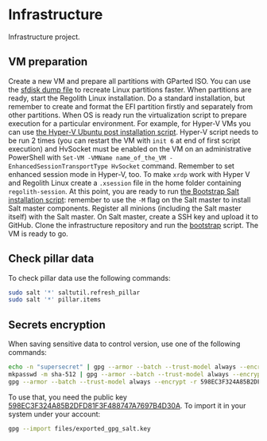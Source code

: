 # Infrastructure

Infrastructure project.

## VM preparation

Create a new VM and prepare all partitions with GParted ISO. You can use the [sfdisk dump file](files/sda.sfdisk) to recreate Linux partitions faster.
When partitions are ready, start the Regolith Linux installation. Do a standard installation, but remember to create and format the EFI partition firstly and separately from other partitions.
When OS is ready run the virtualization script to prepare execution for a particular environment. For example, for Hyper-V VMs you can use [the Hyper-V Ubuntu post installation script](script/files/hyper-v-ubuntu-post-installation.sh). Hyper-V script needs to be run 2 times (you can restart the VM with `init 6` at end of first script execution) and HvSocket must be enabled on the VM on an administrative PowerShell with `Set-VM -VMName name_of_the_VM -EnhancedSessionTransportType HvSocket` command. Remember to set enhanced session mode in Hyper-V, too.
To make `xrdp` work with Hyper V and Regolith Linux create a `.xsession` file in the home folder containing `regolith-session`.
At this point, you are ready to run [the Bootstrap Salt installation script](script/files/bootstrap-salt.sh): remember to use the `-M` flag on the Salt master to install Salt master components.
Register all minions (including the Salt master itself) with the Salt master.
On Salt master, create a SSH key and upload it to GitHub. Clone the infrastructure repository and run the [bootstrap](script/bootstrap.sh) script.
The VM is ready to go.

## Check pillar data

To check pillar data use the following commands:

```bash
sudo salt '*' saltutil.refresh_pillar
sudo salt '*' pillar.items
```

## Secrets encryption

When saving sensitive data to control version, use one of the following commands:

```bash
echo -n "supersecret" | gpg --armor --batch --trust-model always --encrypt -r 598EC3F324A85B2DFD81F3F488747A7697B4D30A
mkpasswd -m sha-512 | gpg --armor --batch --trust-model always --encrypt -r 598EC3F324A85B2DFD81F3F488747A7697B4D30A
gpg --armor --batch --trust-model always --encrypt -r 598EC3F324A85B2DFD81F3F488747A7697B4D30A < pass.txt
```

To use that, you need the public key [598EC3F324A85B2DFD81F3F488747A7697B4D30A](files/exported_gpg_salt.key). To import it in your system under your account:

```bash
gpg --import files/exported_gpg_salt.key
```
